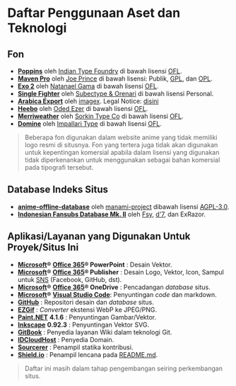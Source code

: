 # Daftar Penggunaan Aset dan Teknologi

## Fon

* [**Poppins**](https://fonts.google.com/specimen/Poppins) oleh [Indian Type Foundry](http://www.indiantypefoundry.com/) di bawah lisensi [OFL](https://scripts.sil.org/OFL_web).
* [**Maven Pro**](https://fontmeme.com/fonts/maven-pro-font/) oleh [Joe Prince](https://dribbble.com/joeprince) di bawah lisensi: Publik, [GPL](https://www.gnu.org/licenses/gpl-3.0.en.html), dan [OPL](http://opencontent.org/openpub/).
* [**Exo 2**](http://www.ndiscovered.com/) oleh [Natanael Gama](http://www.ndiscovered.com/) di bawah lisensi [OFL](https://scripts.sil.org/OFL_web).
* [**Single Fighter**](https://fontbundles.net/subectype/274413-single-fighter) oleh [Subectype & Orenari](https://fontbundles.net/subectype) di bawah lisensi Personal.
* [**Arabica Export**](https://www.dafont.com/arabica-export.font) oleh [imagex](http://www.imagex-fonts.com/). Legal Notice: [disini](http://www.imagex-fonts.com/legal-notice.php)
* [**Heebo**](https://www.fontsquirrel.com/fonts/heebo) oleh [Oded Ezer](https://www.hebrewtypography.com/) di bawah lisensi [OFL](https://scripts.sil.org/OFL_web).
* [**Merriweather**](https://www.fontsquirrel.com/fonts/merriweather) oleh [Sorkin Type Co](http://www.sorkintype.com/) di bawah lisensi [OFL](https://scripts.sil.org/OFL_web).
* [**Domine**](https://www.fontsquirrel.com/fonts/domine) oleh [Impallari Type](http://www.impallari.com/) di bawah lisensi [OFL](https://scripts.sil.org/OFL_web).

> Beberapa fon digunakan dalam website anime yang tidak memiliki logo resmi di situsnya. Fon yang tertera juga tidak akan digunakan untuk kepentingan komersial apabila dalam lisensi yang digunakan tidak diperkenankan untuk menggunakan sebagai bahan komersial pada tipografi tersebut.

## Database Indeks Situs

* [**anime-offline-database**](https://github.com/manami-project/anime-offline-database) oleh [manami-project](https://github.com/manami-project) dibawah lisensi [AGPL-3.0](https://github.com/manami-project/anime-offline-database/blob/master/LICENSE).
* [**Indonesian Fansubs Database Mk. II**](https://docs.google.com/spreadsheets/d/1j30Cvc5Y7y0wij2qjmUpD9DmaPH6a4vjLDK54Nj9S-w/edit?fbclid=IwAR0iZYej2s6FRheY1g4DxIpfH_RqzUqRzbmYHxvcVHRKk64ZEoLlje8Jr6A#gid=281368768) oleh [Fsy](https://facebook.com/fahmiyamura), [d'7](https://facebook.com/yuwdhie7), dan ExRazor.

## Aplikasi/Layanan yang Digunakan Untuk Proyek/Situs Ini

* [**Microsoft**](https://microsoft.com)**®** [**Office 365**](https://products.office.com/en/explore-office-for-home)**® PowerPoint** : Desain Vektor.
* [**Microsoft**](https://microsoft.com)**®** [**Office 365**](https://products.office.com/en/explore-office-for-home)**® Publisher** : Desain Logo, Vektor, Icon, Sampul untuk [SNS](https://en.wikipedia.org/wiki/Social_networking_service) \(Facebook, GitHub, dst\).
* [**Microsoft**](https://microsoft.com)**®** [**Office 365**](https://products.office.com/en/explore-office-for-home)**® OneDrive** : Pencadangan _database_ situs.
* [**Microsoft**](https://microsoft.com)**®** [**Visual Studio Code**](https://code.visualstudio.com): Penyuntingan _code_ dan markdown.
* [**GitHub**](https://github.com) : Repositori desain dan _database_ situs.
* [**EZGif**](https://ezgif.com) : _Converter_ ekstensi WebP ke JPEG/PNG.
* [**Paint.NET**](https://www.getpaint.net/) **4.1.6** : Penyuntingan Gambar/Vektor.
* [**Inkscape**](https://inkscape.org/) **0.92.3** : Penyuntingan Vektor SVG.
* [**GitBook**](https://www.gitbook.com/?utm_source=content&utm_medium=trademark&utm_campaign=nattadasu) : Penyedia layanan Wiki dalam teknologi Git.
* [**IDCloudHost**](https://idcloudhost.com/) : Penyedia Domain.
* [**Sourcerer**](https://sourcerer.io/) : Penampil statika kontribusi.
* [**Shield.io**](https://shields.io/) : Penampil lencana pada [README.md](README.md).

> Daftar ini masih dalam tahap pengembangan seiring perkembangan situs.
